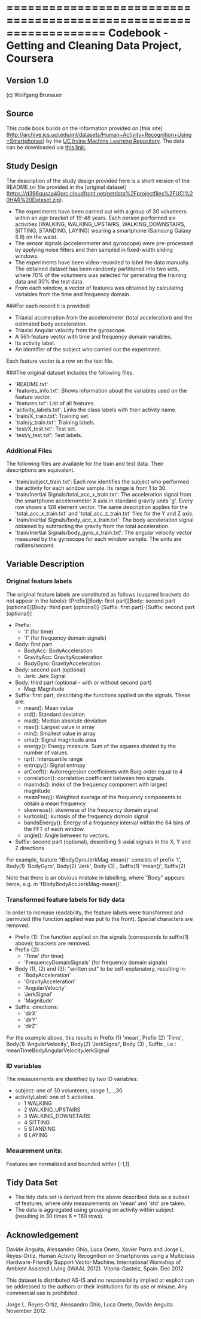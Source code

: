 ==================================================================
Codebook - Getting and Cleaning Data Project, Coursera
==================================================================
## Version 1.0
(c) Wolfgang Brunauer

## Source
This code book builds on the information provided on [this site] (http://archive.ics.uci.edu/ml/datasets/Human+Activity+Recognition+Using+Smartphones) by the [UC Irvine Machine Learning Repository](http://archive.ics.uci.edu/ml/index.html). The data can be downloaded via [this link:](https://d396qusza40orc.cloudfront.net/getdata%2Fprojectfiles%2FUCI%20HAR%20Dataset.zip).

## Study Design
The description of the study design provided here is a short version of the README.txt file provided in the [original dataset] (https://d396qusza40orc.cloudfront.net/getdata%2Fprojectfiles%2FUCI%20HAR%20Dataset.zip).
- The experiments have been carried out with a group of 30 volunteers within an age bracket of 19-48 years. Each person performed six activities (WALKING, WALKING_UPSTAIRS, WALKING_DOWNSTAIRS, SITTING, STANDING, LAYING) wearing a smartphone (Samsung Galaxy S II) on the waist.
- The sensor signals (accelerometer and gyroscope) were pre-processed by applying noise filters and then sampled in fixed-width sliding windows.
- The experiments have been video-recorded to label the data manually. The obtained dataset has been randomly partitioned into two sets, where 70% of the volunteers was selected for generating the training data and 30% the test data. 
- From each window, a vector of features was obtained by calculating variables from the time and frequency domain.

###For each record it is provided:
- Triaxial acceleration from the accelerometer (total acceleration) and the estimated body acceleration.
- Triaxial Angular velocity from the gyroscope. 
- A 561-feature vector with time and frequency domain variables. 
- Its activity label. 
- An identifier of the subject who carried out the experiment.

Each feature vector is a row on the text file.

###The original dataset includes the following files:
- 'README.txt'
- 'features_info.txt': Shows information about the variables used on the feature vector.
- 'features.txt': List of all features.
- 'activity_labels.txt': Links the class labels with their activity name.
- 'train/X_train.txt': Training set.
- 'train/y_train.txt': Training labels.
- 'test/X_test.txt': Test set.
- 'test/y_test.txt': Test labels.

### Additional Files
The following files are available for the train and test data. Their descriptions are equivalent. 
- 'train/subject_train.txt': Each row identifies the subject who performed the activity for each window sample. Its range is from 1 to 30. 
- 'train/Inertial Signals/total_acc_x_train.txt': The acceleration signal from the smartphone accelerometer X axis in standard gravity units 'g'. Every row shows a 128 element vector. The same description applies for the 'total_acc_x_train.txt' and 'total_acc_z_train.txt' files for the Y and Z axis. 
- 'train/Inertial Signals/body_acc_x_train.txt': The body acceleration signal obtained by subtracting the gravity from the total acceleration. 
- 'train/Inertial Signals/body_gyro_x_train.txt': The angular velocity vector measured by the gyroscope for each window sample. The units are radians/second. 

## Variable Description
### Original feature labels
The original feature labels are constituted as follows (suqared brackets do not appear in the labels):
[Prefix][Body: first part][Body: second part (optional)][Body: third part (optional)]-[Suffix: first part]-[Suffix: second part (optional)]

- Prefix: 
  - 't' (for time) 
  - 'f' (for frequency domain signals)
- Body: first part 
  - BodyAcc: BodyAcceleration
  - GravityAcc: GravityAcceleration   
  - BodyGyro: GravityAcceleration
- Body: second part (optional) 
  - Jerk: Jerk Signal              
- Body: third part (optional - with or without second part)
  - Mag: Magnitude
- Suffix: first part, describing the functions applied on the signals. These are:
  - mean(): Mean value
  - std(): Standard deviation
  - mad(): Median absolute deviation 
  - max(): Largest value in array
  - min(): Smallest value in array
  - sma(): Signal magnitude area
  - energy(): Energy measure. Sum of the squares divided by the number of values. 
  - iqr(): Interquartile range 
  - entropy(): Signal entropy
  - arCoeff(): Autorregresion coefficients with Burg order equal to 4
  - correlation(): correlation coefficient between two signals
  - maxInds(): index of the frequency component with largest magnitude
  - meanFreq(): Weighted average of the frequency components to obtain a mean frequency
  - skewness(): skewness of the frequency domain signal 
  - kurtosis(): kurtosis of the frequency domain signal 
  - bandsEnergy(): Energy of a frequency interval within the 64 bins of the FFT of each window.
  - angle(): Angle between to vectors. 
- Suffix: second part (optional), describing 3-axial signals in the X, Y and Z directions 

For example, feature 'tBodyGyroJerkMag-mean()' consists of prefix 't', Body(1) 'BodyGyro', Body(2) 'Jerk', Body (3) <NA>, Suffix(1) 'mean()', Suffix(2) <NA>

Note that there is an obvious mistake in labelling, where "Body" appears twice, e.g. in 'fBodyBodyAccJerkMag-mean()'.

### Transformed feature labels for tidy data
In order to increase readability, the feature labels were transformed and permuted (the function applied was put to the front). Special characters are removed. 
- Prefix (1): The function applied on the signals (corresponds to suffix(1) above); brackets are removed.
- Prefix (2): 
  - 'Time' (for time) 
  - 'FrequencyDomainSignals' (for frequency domain signals)
- Body (1), (2) and (3): "written out" to be self-explanatory, resulting in:
  - 'BodyAcceleration'
  - 'GravityAcceleration'   
  - 'AngularVelocity'
  - 'JerkSignal'              
  - 'Magnitude'
- Suffix: directions:
  - 'dirX'
  - 'dirY'
  - 'dirZ'

For the example above, this results in Prefix (1) 'mean', Prefix (2) 'Time', Body(1) 'AngularVelocity', Body(2) 'JerkSignal', Body (3) <NA>, Suffix <NA>, i.e.: meanTimeBodyAngularVelocityJerkSignal

### ID variables
The measurements are identified by two ID variables:
- subject: one of 30 volunteers, range 1,...,30.
- activityLabel: one of 5 activities
  - 1 WALKING
  - 2 WALKING_UPSTAIRS
  - 3 WALKING_DOWNSTAIRS
  - 4 SITTING
  - 5 STANDING
  - 6 LAYING

### Meaurement units:
Features are normalized and bounded within [-1,1].

## Tidy Data Set
- The tidy data set is derived from the above described data as a subset of features, where only measurements on 'mean' and 'std' are taken. 
- The data is aggregated using grouping on activity within subject (resulting in 30 times 6 = 180 rows).

## Acknowledgement
Davide Anguita, Alessandro Ghio, Luca Oneto, Xavier Parra and Jorge L. Reyes-Ortiz. Human Activity Recognition on Smartphones using a Multiclass Hardware-Friendly Support Vector Machine. International Workshop of Ambient Assisted Living (IWAAL 2012). Vitoria-Gasteiz, Spain. Dec 2012

This dataset is distributed AS-IS and no responsibility implied or explicit can be addressed to the authors or their institutions for its use or misuse. Any commercial use is prohibited.

Jorge L. Reyes-Ortiz, Alessandro Ghio, Luca Oneto, Davide Anguita. November 2012.

